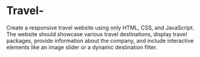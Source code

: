 # Travel-
Create a responsive travel website using only HTML, CSS, and JavaScript. The website should showcase various travel destinations, display travel packages, provide information about the company, and include interactive elements like an image slider or a dynamic destination filter.

